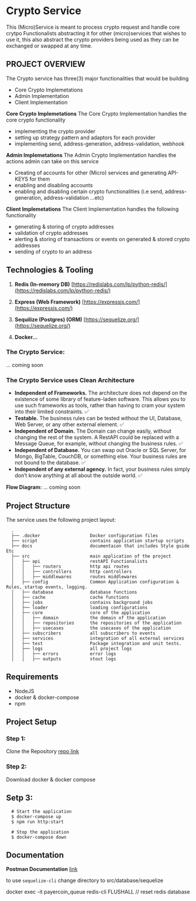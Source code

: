 # Crypto Service

This (Micro)Service is meant to process crypto request and handle core crytpo Functionalists abstracting it for other (micro)services that wishes to use it, this also abstract the crypto providers being used as they can be exchanged or swapped at any time.

## PROJECT OVERVIEW

The Crypto service has three(3) major functionalities that would be building

- Core Crypto Implemetations
- Admin Implementation
- Client Implementation

**Core Crypto Implemetations**
The Core Crypto Implementation handles the core crypto functionality

- implementing the crypto provider
- setting up strategy pattern and adaptors for each provider
- implementing send, address-generation, address-validation, webhook

**Admin Implemetations**
The Admin Crypto Implementation handles the actions admin can take on this service

- Creating of accounts for other (Micro) services and generating API-KEYS for them
- enabling and disabling accounts
- enabling and disabling certain crypto functionalities (i.e send, address-generation, address-validation ...etc)

**Client Implemetations**
The Client Implementation handles the following functionality

- generating & storing of crypto addresses
- validation of crypto addresses
- alerting & storing of transactions or events on generated & stored crypto addresses
- sending of crypto to an address


## Technologies & Tooling

1. **Redis (In-memory DB)** [https://redislabs.com/lp/python-redis/](https://redislabs.com/lp/python-redis/)

2. **Express (Web Framework)** [https://expressjs.com/](https://expressjs.com/)

3. **Sequilize (Postgres) (ORM)** [https://sequelize.org/](https://sequelize.org/)

4. **Docker...**

### The Crypto Service:

... coming soon

### **The Crypto Service uses Clean Architecture**

- **Independent of Frameworks.** The architecture does not depend on the existence of some library of feature-laden software. This allows you to use such frameworks as tools, rather than having to cram your system into their limited constraints. ✅
- **Testable.** The business rules can be tested without the UI, Database, Web Server, or any other external element. ✅
- **Independent of Domain.** The Domain can change easily, without changing the rest of the system. A RestAPI could be replaced with a Message Queue, for example, without changing the business rules. ✅
- **Independent of Database.** You can swap out Oracle or SQL Server, for Mongo, BigTable, CouchDB, or something else. Your business rules are not bound to the database. ✅
- **Independent of any external agency.** In fact, your business rules simply don’t know anything at all about the outside world. ✅

**Flow Diagram:**
... coming soon

## Project Structure

The service uses the following project layout:

      .
      ├── .docker                   Docker configuration files
      ├── script                    contains application startup scripts
      ├── docs                      documentaion that includes Style guide Etc
      ├── src                       main application of the project
      │   ├── api                   restAPI Functionalists
      │   │   ├── routers           http api routes
      │   │   ├── controllers       http controllers
      │   │   ├── middlewares       routes middlewares
      │   ├── config                Common Application configuration & Rules, startup events, logging.
      │   ├── database              database functions
      │   ├── cache                 cache functions
      │   ├── jobs                  contains background jobs
      │   ├── loader                loading configurations
      │   ├── core                  core of the application
      │   │   ├── domain            the domain of the application
      │   │   ├── repositories      the repositories of the application
      │   │   ├── usecases          the usecases of the application
      │   ├── subscribers           all subscribers to events
      │   ├── services              integration of all external services
      │   ├── test                  Package integration and unit tests.
      │   ├── logs                  all project logs
      │   │   ├── errors            error logs
      │   │   ├── outputs           stout logs

## Requirements
- NodeJS
- docker & docker-compose
- npm

## Project Setup

### Step 1:

Clone the Repository [repo link]()

### Step 2:

Download docker & docker compose

## Setp 3:

      # Start the application
      $ docker-compose up
      $ npm run http:start

      # Stop the application
      $ docker-compose down

## Documentation 

**Postman Documentation** [link](https://www.getpostman.com/collections/8477fbd24316f4ffca8d)

to use `sequelize-cli` change directory to src/database/sequelize 

docker exec -it payercoin_queue redis-cli FLUSHALL  // reset redis database